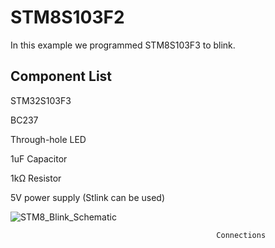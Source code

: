 # STM8S103F2

 In this example we programmed STM8S103F3 to blink.



## Component List

STM32S103F3

BC237

Through-hole LED

1uF Capacitor

1kΩ Resistor

5V power supply (Stlink can be used)

![STM8_Blink_Schematic](https://user-images.githubusercontent.com/63069506/101988578-8a29c700-3cab-11eb-9679-e9ff44c97c99.jpg)

                                                  Connections





